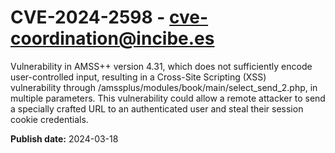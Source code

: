 # CVE-2024-2598 - cve-coordination@incibe.es

Vulnerability in AMSS++ version 4.31, which does not sufficiently encode user-controlled input, resulting in a Cross-Site Scripting (XSS) vulnerability through /amssplus/modules/book/main/select_send_2.php, in multiple parameters. This vulnerability could allow a remote attacker to send a specially crafted URL to an authenticated user and steal their session cookie credentials.

**Publish date:** 2024-03-18
